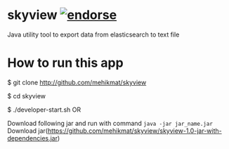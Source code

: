 skyview [![endorse](https://api.coderwall.com/mehikmat/endorsecount.png)](https://coderwall.com/mehikmat)
=======

Java utility tool to export data from elasticsearch to text file

How to run this app
===================
$ git clone http://github.com/mehikmat/skyview

$ cd skyview

$ ./developer-start.sh
    OR

Download following jar and run with command `java -jar jar_name.jar`
Download jar(https://github.com/mehikmat/skyview/skyview-1.0-jar-with-dependencies.jar)


